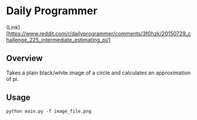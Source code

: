 # Daily Programmer

(Link)[https://www.reddit.com/r/dailyprogrammer/comments/3f0hzk/20150729_challenge_225_intermediate_estimating_pi/]

## Overview

Takes a plain black/white image of a circle and calculates an approximation of pi.

## Usage

	python main.py -f image_file.png
